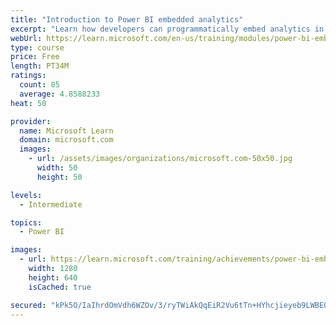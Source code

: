 ```yaml
---
title: "Introduction to Power BI embedded analytics"
excerpt: "Learn how developers can programmatically embed analytics in their apps, and about no-code embedding options for simpler requirements."
webUrl: https://learn.microsoft.com/en-us/training/modules/power-bi-embedded-intro/
type: course
price: Free
length: PT34M
ratings:
  count: 85
  average: 4.8588233
heat: 50

provider:
  name: Microsoft Learn
  domain: microsoft.com
  images:
    - url: /assets/images/organizations/microsoft.com-50x50.jpg
      width: 50
      height: 50

levels:
  - Intermediate

topics:
  - Power BI

images:
  - url: https://learn.microsoft.com/training/achievements/power-bi-embedded-intro-social.png
    width: 1280
    height: 640
    isCached: true

secured: "kPk5O/IaIhrdOmVdh6WZOv/3/ryTWiAkQqEiR2Vu6tTn+HYhcjieyeb9LWBEOHssZNHQhHu/7m3ssoukAPVaxK/E4wBso6Gs8VVmsUVdpnvnMN0p8wVQviNrg6Kqp7yTJPeAvI4XKNlQWuajh+AE+pQg2v8hl18EVe0wyElBlXU41D/xDzRsaHeHrFl86BiVmvCrgc3OvQLHXUYkeUlDedGW1U93YS/vsXxNhYH2wfaUq4sytl77bCPUv9xMm6YbMIqnBZF6V8zZQ9e7xMU0tkwMFBPNUwfqv8ibi0Xd1MkLfCaCWYb0D8qeTkTXO9vvTtZYT++oH/PrbwcTgnoWvQN08w7VlZHoeIf0g34adTyChyj9B2cFFiEkRtwIZUWhtMZX9XTJrvIA9d/WxFQegtgDBCqZgUhqiIr9/zekyYw=;ryfK1jBBUu47xx9XfcqkLw=="
---
```


